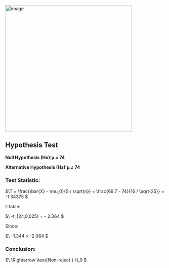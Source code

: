<img width="400" alt="image" src="https://github.com/user-attachments/assets/fb3678a8-910f-4629-af5d-5d28919c6dc1" />  

## Hypothesis Test

**Null Hypothesis (Ho):μ = 74**     

**Alternative Hypothesis (Ha):μ ≠ 74**  


### Test Statistic:

$\T = \frac{\bar{X} - \mu_0}{S / \sqrt{n}} = \frac{69.7 - 74}{16 / \sqrt{25}} = -1.34375 \$


t-table:

$\ -t_{24,0.025} = \- 2.064 \$

Since:

$\ -1.344 > -2.064 \$

### Conclusion:

$\ \Rightarrow \text{Non-reject } H_0 \$

